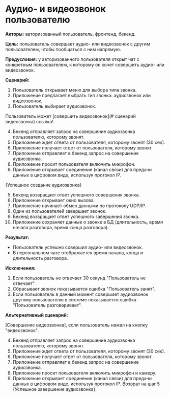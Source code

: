 # Аудио- и видеозвонок пользователю

**Акторы:** авторизованный пользователь, фронтенд, бекенд.

**Цель:** пользователь совершает аудио- или видеозвонок с другим пользователем, чтобы пообщаться с ним напрямую.

**Предусловия:** у авторизованного пользователя открыт чат с конкретным пользователем, к которому он хочет совершить аудио- или видеозвонок.

**Сценарий:**
1. Пользователь открывает меню для выбора типа звонка.
2. Приложение предлагает выбрать тип звонка: аудиозвонок или видеозвонок.
3. Пользователь выбирает аудиозвонок.

Пользователь может [совершить видеозвонок](# сценарий видеозвонка) ссылка!.

4. Бекенд отправляет запрос на совершение аудиозвонка пользователю, которому звонят.
4. Приложение ждет ответа от пользователя, которому звонят (30 сек).
5. Приложение получает ответ от пользователя, которому звонят.
4. Приложение отправляет в бекенд запрос на совершение аудиозвонка.
7. Приложение просит пользователя включить микрофон.
4. Приложение открывает соединение (канал связи) для предачи данных в цифровом виде, используя протокол IP.

{Успешное создание аудиозвонка}

5. Бекенд возвращает ответ успешного совершения звонка.
6. Приложение открывает окно вызова.
7. Приложение начинает обмен данными по протоколу UDP/IP.
8. Один из пользователей завершает звонок.
8. Бекенд возвращает ответ успешного завершения звонка.
6. Приложение сохраняет данные о звонке в БД (длительность, время начала разговора, время конца разговора).

**Результат:**
* Пользователь успешно совершил аудио- или видеозвонок.
* В персональном чате отображается время начала, конца и длительность разговора.

**Исключения:**
1. Если пользователь не отвечает 30 секунд "Пользователь не отвечает".
2. Сбрасывает звонок показывается ошибка "Пользователь занят".
2. Если пользователь в данный момент совершает аудиозвонок другому пользователю в системе показывается ошибка "Пользователь разговаривает".


**Альтернативный сценарий:**

[Совершение видеозвонка], если пользователь нажал на кнопку "видеозвонок".

4. Бекенд отправляет запрос на совершение аудиозвонка пользователю, которому звонят.
4. Приложение ждет ответа от пользователя, которому звонят (30 сек).
5. Приложение получает ответ от пользователя, которому звонят.
4. Приложение отправляет в бекенд запрос на совершение аудиозвонка.
7. Приложение просит пользователя включить микрофон и камеру.
4. Приложение открывает соединение (канал связи) для предачи данных в цифровом виде, используя протокол IP.
Возврат на шаг 5 {Успешное завершение аудиозвонка}.

